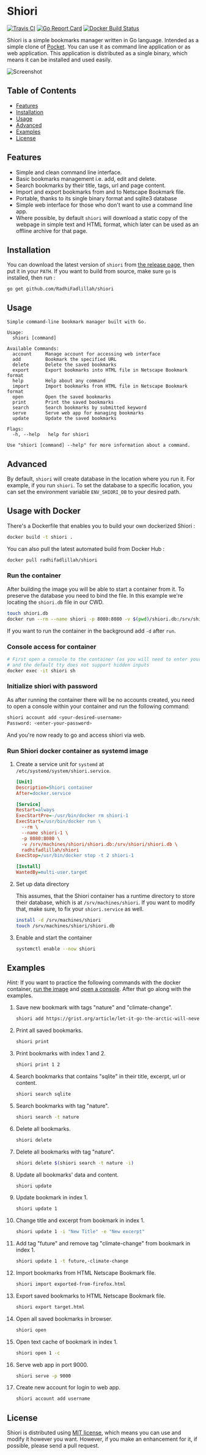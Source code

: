 # Shiori

[![Travis CI](https://travis-ci.org/RadhiFadlillah/shiori.svg?branch=master)](https://travis-ci.org/RadhiFadlillah/shiori)
[![Go Report Card](https://goreportcard.com/badge/github.com/radhifadlillah/shiori)](https://goreportcard.com/report/github.com/radhifadlillah/shiori)
[![Docker Build Status](https://img.shields.io/docker/build/radhifadlillah/shiori.svg)](https://hub.docker.com/r/radhifadlillah/shiori/)

Shiori is a simple bookmarks manager written in Go language. Intended as a simple clone of [Pocket](https://getpocket.com//). You can use it as command line application or as web application. This application is distributed as a single binary, which means it can be installed and used easily.

![Screenshot](https://raw.githubusercontent.com/RadhiFadlillah/shiori/master/screenshot.png)

## Table of Contents

- [Features](#features)
- [Installation](#installation)
- [Usage](#usage)
- [Advanced](#advanced)
- [Examples](#examples)
- [License](#license)

## Features

- Simple and clean command line interface.
- Basic bookmarks management i.e. add, edit and delete.
- Search bookmarks by their title, tags, url and page content.
- Import and export bookmarks from and to Netscape Bookmark file.
- Portable, thanks to its single binary format and sqlite3 database
- Simple web interface for those who don't want to use a command line app.
- Where possible, by default `shiori` will download a static copy of the webpage in simple text and HTML format, which later can be used as an offline archive for that page.

## Installation

You can download the latest version of `shiori` from [the release page](https://github.com/RadhiFadlillah/shiori/releases/latest), then put it in your `PATH`. If you want to build from source, make sure `go` is installed, then run :

```
go get github.com/RadhiFadlillah/shiori
```

## Usage

```
Simple command-line bookmark manager built with Go.

Usage:
  shiori [command]

Available Commands:
  account     Manage account for accessing web interface
  add         Bookmark the specified URL
  delete      Delete the saved bookmarks
  export      Export bookmarks into HTML file in Netscape Bookmark format
  help        Help about any command
  import      Import bookmarks from HTML file in Netscape Bookmark format
  open        Open the saved bookmarks
  print       Print the saved bookmarks
  search      Search bookmarks by submitted keyword
  serve       Serve web app for managing bookmarks
  update      Update the saved bookmarks

Flags:
  -h, --help   help for shiori

Use "shiori [command] --help" for more information about a command.
```

## Advanced

By default, `shiori` will create database in the location where you run it. For example, if you run `shiori`. To set the database to a specific location, you can set the environment variable `ENV_SHIORI_DB` to your desired path. 

## Usage with Docker

There's a Dockerfile that enables you to build your own dockerized Shiori :

```bash
docker build -t shiori .
```

You can also pull the latest automated build from Docker Hub :

```bash
docker pull radhifadlillah/shiori
```

### Run the container

After building the image you will be able to start a container from it. To
preserve the database you need to bind the file. In this example we're locating
the `shiori.db` file in our CWD.

```sh
touch shiori.db
docker run --rm --name shiori -p 8080:8080 -v $(pwd)/shiori.db:/srv/shiori.db radhifadlillah/shiori
```

If you want to run the container in the background add `-d` after `run`.

### Console access for container

```sh
# First open a console to the container (as you will need to enter your password)
# and the default tty does not support hidden inputs
docker exec -it shiori sh
```

### Initialize shiori with password

As after running the container there will be no accounts created, you need to
open a console within your container and run the following command:

```sh
shiori account add <your-desired-username>
Password: <enter-your-password>
```

And you're now ready to go and access shiori via web.

### Run Shiori docker container as systemd image

1. Create a service unit for `systemd` at `/etc/systemd/system/shiori.service`.

    ```ini
    [Unit]
    Description=Shiori container
    After=docker.service

    [Service]
    Restart=always
    ExecStartPre=-/usr/bin/docker rm shiori-1
    ExecStart=/usr/bin/docker run \
      --rm \
      --name shiori-1 \
      -p 8080:8080 \
      -v /srv/machines/shiori/shiori.db:/srv/shiori/shiori.db \
      radhifadlillah/shiori
    ExecStop=/usr/bin/docker stop -t 2 shiori-1

    [Install]
    WantedBy=multi-user.target
    ```

2. Set up data directory

    This assumes, that the Shiori container has a runtime directory to store their
    database, which is at `/srv/machines/shiori`. If you want to modify that,
    make sure, to fix your `shiori.service` as well.

    ```sh
    install -d /srv/machines/shiori
    touch /srv/machines/shiori/shiori.db
    ```

3. Enable and start the container

    ```sh
    systemctl enable --now shiori
    ```

## Examples

*Hint:* If you want to practice the following commands with the docker container,
[run the image](#run-the-container) and [open a
console](#console-access-for-container). After that go along with the examples.

1. Save new bookmark with tags "nature" and "climate-change".

   ```sh
   shiori add https://grist.org/article/let-it-go-the-arctic-will-never-be-frozen-again/ -t nature,climate-change
   ```

2. Print all saved bookmarks.

   ```sh
   shiori print
   ```

2. Print bookmarks with index 1 and 2.

   ```sh
   shiori print 1 2
   ```

3. Search bookmarks that contains "sqlite" in their title, excerpt, url or content.

   ```sh
   shiori search sqlite
   ```

4. Search bookmarks with tag "nature".

   ```sh
   shiori search -t nature
   ```

5. Delete all bookmarks.

   ```sh
   shiori delete
   ```

6. Delete all bookmarks with tag "nature".

   ```sh
   shiori delete $(shiori search -t nature -i)
   ```

7. Update all bookmarks' data and content.

   ```sh
   shiori update
   ```

8. Update bookmark in index 1.

   ```sh
   shiori update 1
   ```

9. Change title and excerpt from bookmark in index 1.

   ```sh
   shiori update 1 -i "New Title" -e "New excerpt"
   ```

10. Add tag "future" and remove tag "climate-change" from bookmark in index 1.

    ```sh
    shiori update 1 -t future,-climate-change
    ```

11. Import bookmarks from HTML Netscape Bookmark file.

    ```sh
    shiori import exported-from-firefox.html
    ```

12. Export saved bookmarks to HTML Netscape Bookmark file.

    ```sh
    shiori export target.html
    ```

13. Open all saved bookmarks in browser.

    ```sh
    shiori open
    ```

14. Open text cache of bookmark in index 1.

    ```sh
    shiori open 1 -c
    ```

15. Serve web app in port 9000.

    ```sh
    shiori serve -p 9000
    ```

16. Create new account for login to web app.

    ```sh
    shiori account add username
    ```

## License

Shiori is distributed using [MIT license](https://choosealicense.com/licenses/mit/), which means you can use and modify it however you want. However, if you make an enhancement for it, if possible, please send a pull request.
